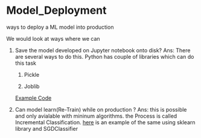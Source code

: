 # Model_Deployment
ways to deploy a ML model into production

We would look at ways where we can 

1. Save the model developed on Jupyter notebook onto disk?
Ans: There are several ways to do this. Python has couple of libraries which can do this task
  
      1. Pickle
  
      2. Joblib
  
      [Example Code](https://nbviewer.jupyter.org/github/saianil58/Model_Deployment/blob/master/pickling.ipynb)

2. Can model learn(Re-Train) while on production ?
Ans: this is possible and only avialable with mininum algorithms. the Process is called Incremental Classification.
 [here](https://nbviewer.jupyter.org/github/saianil58/Model_Deployment/blob/master/updatable%20classifier.ipynb) is an example of the same using sklearn library and SGDClassifier
